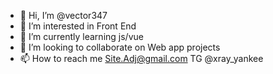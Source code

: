 - 👋 Hi, I’m @vector347
- 👀 I’m interested in Front End
- 🌱 I’m currently learning js/vue
- 💞️ I’m looking to collaborate on Web app projects
- 📫 How to reach me 
Site.Adj@gmail.com
TG @xray_yankee

<!---
vector347/vector347 is a ✨ special ✨ repository because its `README.md` (this file) appears on your GitHub profile.
You can click the Preview link to take a look at your changes.
--->
